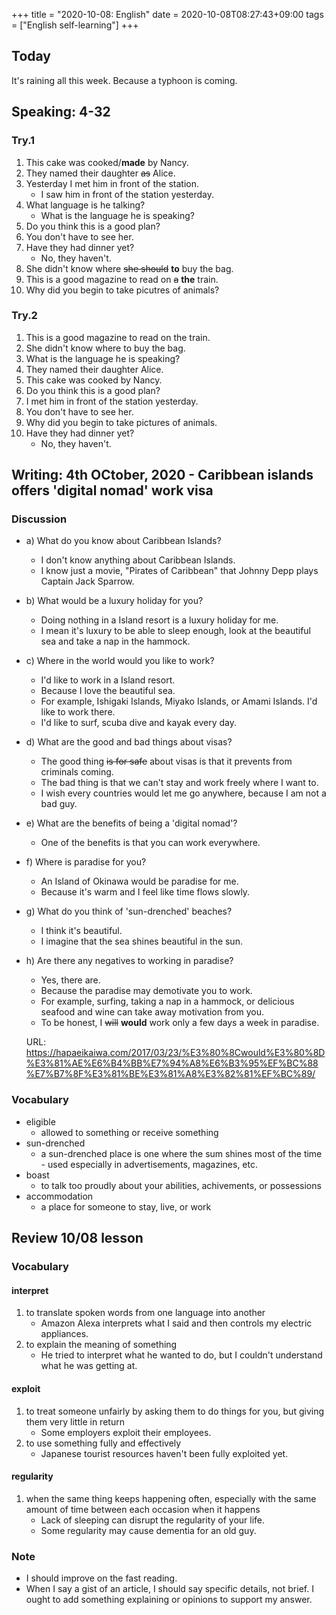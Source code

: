 +++
title =  "2020-10-08: English"
date = 2020-10-08T08:27:43+09:00
tags = ["English self-learning"]
+++

## Today

It's raining all this week.
Because a typhoon is coming.

## Speaking: 4-32

### Try.1

1. This cake was cooked/**made** by Nancy.
2. They named their daughter ~~as~~ Alice.
3. Yesterday I met him in front of the station. 
    - I saw him in front of the station yesterday.
4. What language is he talking?
    - What is the language he is speaking?
5. Do you think this is a good plan?
6. You don't have to see her.
7. Have they had dinner yet?
    - No, they haven't.
8. She didn't know where ~~she should~~ **to** buy the bag. 
9. This is a good magazine to read on ~~a~~ **the** train.
10. Why did you begin to take picutres of animals?

### Try.2

1. This is a good magazine to read on the train.
2. She didn't know where to buy the bag.
3. What is the language he is speaking?
4. They named their daughter Alice.
5. This cake was cooked by Nancy.
6. Do you think this is a good plan?
7. I met him in front of the station yesterday.
8. You don't have to see her.
9. Why did you begin to take pictures of animals.
10. Have they had dinner yet?
    - No, they haven't.

## Writing: 4th OCtober, 2020 - Caribbean islands offers 'digital nomad' work visa

### Discussion

* a) What do you know about Caribbean Islands?
    - I don't know anything about Caribbean Islands.
    - I know just a movie, "Pirates of Caribbean" that Johnny Depp plays Captain Jack Sparrow.
* b) What would be a luxury holiday for you?
    - Doing nothing in a Island resort is a luxury holiday for me.
    - I mean it's luxury to be able to sleep enough, look at the beautiful sea and take a nap in the hammock.
* c) Where in the world would you like to work?
    - I'd like to work in a Island resort.
    - Because I love the beautiful sea.
    - For example, Ishigaki Islands, Miyako Islands, or Amami Islands. I'd like to work there.
    - I'd like to surf, scuba dive and kayak every day.
* d) What are the good and bad things about visas?
    - The good thing ~~is for safe~~ about visas is that it prevents from criminals coming.
    - The bad thing is that we can't stay and work freely where I want to.
    - I wish every countries would let me go anywhere, because I am not a bad guy.
* e) What are the benefits of being a 'digital nomad'?
    - One of the benefits is that you can work everywhere.
* f) Where is paradise for you?
    - An Island of Okinawa would be paradise for me.
    - Because it's warm and I feel like time flows slowly.
* g) What do you think of 'sun-drenched' beaches?
    - I think it's beautiful.
    - I imagine that the sea shines beautiful in the sun.
* h) Are there any negatives to working in paradise?
    - Yes, there are.
    - Because the paradise may demotivate you to work.
    - For example, surfing, taking a nap in a hammock, or delicious seafood and wine can take away motivation from you.
    - To be honest, I ~~will~~ **would** work only a few days a week in paradise.

    URL: https://hapaeikaiwa.com/2017/03/23/%E3%80%8Cwould%E3%80%8D%E3%81%AE%E6%B4%BB%E7%94%A8%E6%B3%95%EF%BC%88%E7%B7%8F%E3%81%BE%E3%81%A8%E3%82%81%EF%BC%89/

### Vocabulary

* eligible
    - allowed to something or receive something
* sun-drenched
    - a sun-drenched place is one where the sum shines most of the time - used especially in advertisements, magazines, etc. 
* boast
    - to talk too proudly about your abilities, achivements, or possessions
* accommodation
    - a place for someone to stay, live, or work

## Review 10/08 lesson

### Vocabulary

#### interpret
1. to translate spoken words from one language into another
    - Amazon Alexa interprets what I said and then controls my electric appliances.
3. to explain the meaning of something
    - He tried to interpret what he wanted to do, but I couldn't understand what he was getting at.

#### exploit
1. to treat someone unfairly by asking them to do things for you, but giving them very little in return
    - Some employers exploit their employees.
3. to use something fully and effectively
    - Japanese tourist resources haven't been fully exploited yet.

#### regularity
1. when the same thing keeps happening often, especially with the same amount of time between each occasion when it happens
    - Lack of sleeping can disrupt the regularity of your life.
    - Some regularity may cause dementia for an old guy.

### Note

* I should improve on the fast reading.
* When I say a gist of an article, I should say specific details, not brief.
  I ought to add something explaining or opinions to support my answer.

